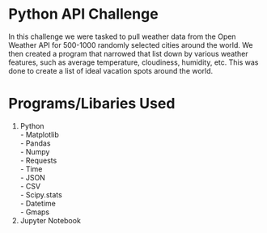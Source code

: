# Python API Challenge

In this challenge we were tasked to pull weather data from the Open Weather API for 500-1000 randomly selected cities around the world. We then created a program that narrowed that list down by various weather features, such as average temperature, cloudiness, humidity, etc. This was done to create a list of ideal vacation spots around the world.

# Programs/Libaries Used
  1. Python  
    - Matplotlib  
    - Pandas  
    - Numpy  
    - Requests  
    - Time  
    - JSON  
    - CSV  
    - Scipy.stats  
    - Datetime  
    - Gmaps  
  2. Jupyter Notebook
